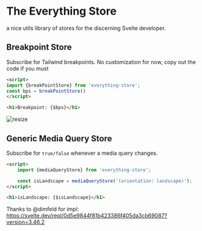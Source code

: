 # The Everything Store

a nice utils library of stores for the discerning Svelte developer.

## Breakpoint Store

Subscribe for Tailwind breakpoints. No customization for now, copy out the code if you must

```html
<script>
import {breakPointStore} from 'everything-store';
const bps = breakPointStore()
</script>

<h1>Breakpoint: {$bps}</h1>
```

![resize](https://user-images.githubusercontent.com/6764957/151087569-1dd7e59b-7326-44ae-bd61-fb22a25df54d.gif)


## Generic Media Query Store

Subscribe for `true/false` whenever a media query changes.

```html
<script>
	import {mediaQueryStore} from 'everything-store';

	const isLandscape = mediaQueryStore('(orientation: landscape)');
</script>

<h1>isLandscape: {$isLandscape}</h1>
```

Thanks to @dimfeld for impl: https://svelte.dev/repl/0d5e9844f81b423386f405da3cb69087?version=3.46.2
